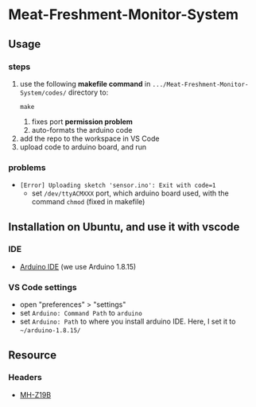 # Meat-Freshment-Monitor-System

## Usage
### steps
1. use the following __makefile command__ in `.../Meat-Freshment-Monitor-System/codes/` directory to:
	```bash=
	make
	```
	1. fixes port __permission problem__
	2. auto-formats the arduino code
2. add the repo to the workspace in VS Code
3. upload code to arduino board, and run
### problems
- `[Error] Uploading sketch 'sensor.ino': Exit with code=1`
	- set `/dev/ttyACMXXX` port, which arduino board used, with the command `chmod` (fixed in makefile)
## Installation on Ubuntu, and use it with vscode
### IDE
- [Arduino IDE](https://www.arduino.cc/en/software) (we use Arduino 1.8.15)
### VS Code settings
- open "preferences" > "settings"
- set `Arduino: Command Path` to `arduino`
- set `Arduino: Path` to where you install arduino IDE. Here, I set it to `~/arduino-1.8.15/`

## Resource
### Headers
- [MH-Z19B](https://github.com/tobiasschuerg/MH-Z-CO2-Sensors)